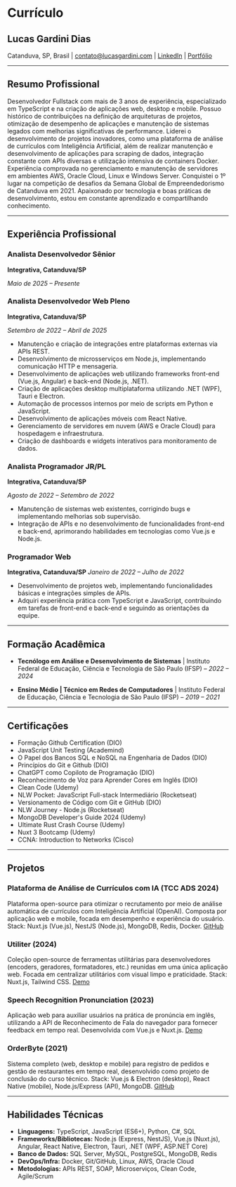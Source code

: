 # Currículo

## Lucas Gardini Dias

Catanduva, SP, Brasil | [contato@lucasgardini.com](mailto:contato@lucasgardini.com) | [LinkedIn](https://linkedin.com/in/lucasgardini) | [Portfólio](https://lucasgardini.com)

---

## Resumo Profissional

Desenvolvedor Fullstack com mais de 3 anos de experiência, especializado em TypeScript e na criação de aplicações web, desktop e mobile. Possuo histórico de contribuições na definição de arquiteturas de projetos, otimização de desempenho de aplicações e manutenção de sistemas legados com melhorias significativas de performance. Liderei o desenvolvimento de projetos inovadores, como uma plataforma de análise de currículos com Inteligência Artificial, além de realizar manutenção e desenvolvimento de aplicações para scraping de dados, integração constante com APIs diversas e utilização intensiva de containers Docker. Experiência comprovada no gerenciamento e manutenção de servidores em ambientes AWS, Oracle Cloud, Linux e Windows Server. Conquistei o 1º lugar na competição de desafios da Semana Global de Empreendedorismo de Catanduva em 2021. Apaixonado por tecnologia e boas práticas de desenvolvimento, estou em constante aprendizado e compartilhando conhecimento.

---

## Experiência Profissional

### Analista Desenvolvedor Sênior

**Integrativa, Catanduva/SP**

*Maio de 2025 – Presente*

### Analista Desenvolvedor Web Pleno

**Integrativa, Catanduva/SP**

*Setembro de 2022 – Abril de 2025*

* Manutenção e criação de integrações entre plataformas externas via APIs REST.
* Desenvolvimento de microsserviços em Node.js, implementando comunicação HTTP e mensageria.
* Desenvolvimento de aplicações web utilizando frameworks front-end (Vue.js, Angular) e back-end (Node.js, .NET).
* Criação de aplicações desktop multiplataforma utilizando .NET (WPF), Tauri e Electron.
* Automação de processos internos por meio de scripts em Python e JavaScript.
* Desenvolvimento de aplicações móveis com React Native.
* Gerenciamento de servidores em nuvem (AWS e Oracle Cloud) para hospedagem e infraestrutura.
* Criação de dashboards e widgets interativos para monitoramento de dados.

### Analista Programador JR/PL

**Integrativa, Catanduva/SP**

*Agosto de 2022 – Setembro de 2022*

* Manutenção de sistemas web existentes, corrigindo bugs e implementando melhorias sob supervisão.
* Integração de APIs e no desenvolvimento de funcionalidades front-end e back-end, aprimorando habilidades em tecnologias como Vue.js e Node.js.

### Programador Web

**Integrativa, Catanduva/SP**
*Janeiro de 2022 – Julho de 2022*

* Desenvolvimento de projetos web, implementando funcionalidades básicas e integrações simples de APIs.
* Adquiri experiência prática com TypeScript e JavaScript, contribuindo em tarefas de front-end e back-end e seguindo as orientações da equipe.

---

## Formação Acadêmica

* **Tecnólogo em Análise e Desenvolvimento de Sistemas** | Instituto Federal de Educação, Ciência e Tecnologia de São Paulo (IFSP) – *2022 – 2024*

* **Ensino Médio | Técnico em Redes de Computadores** | Instituto Federal de Educação, Ciência e Tecnologia de São Paulo (IFSP) – *2019 – 2021*

---

## Certificações

* Formação Github Certification (DIO)
* JavaScript Unit Testing (Academind)
* O Papel dos Bancos SQL e NoSQL na Engenharia de Dados (DIO)
* Princípios do Git e Github (DIO)
* ChatGPT como Copiloto de Programação (DIO)
* Reconhecimento de Voz para Aprender Cores em Inglês (DIO)
* Clean Code (Udemy)
* NLW Pocket: JavaScript Full-stack Intermediário (Rocketseat)
* Versionamento de Código com Git e GitHub (DIO)
* NLW Journey - Node.js (Rocketseat)
* MongoDB Developer's Guide 2024 (Udemy)
* Ultimate Rust Crash Course (Udemy)
* Nuxt 3 Bootcamp (Udemy)
* CCNA: Introduction to Networks (Cisco)

---

## Projetos

### Plataforma de Análise de Currículos com IA (TCC ADS 2024)

Plataforma open-source para otimizar o recrutamento por meio de análise automática de currículos com Inteligência Artificial (OpenAI). Composta por aplicação web e mobile, focada em desempenho e experiência do usuário. Stack: Nuxt.js (Vue.js), NestJS (Node.js), MongoDB, Redis, Docker.
[GitHub](https://github.com/Lucas-Gardini/TCC-ADS-IFSP-2024)

### Utiliter (2024)

Coleção open-source de ferramentas utilitárias para desenvolvedores (encoders, geradores, formatadores, etc.) reunidas em uma única aplicação web. Focada em centralizar utilitários com visual limpo e praticidade. Stack: Nuxt.js, Tailwind CSS.
[Demo](https://utiliter.lucasgardini.com)

### Speech Recognition Pronunciation (2023)

Aplicação web para auxiliar usuários na prática de pronúncia em inglês, utilizando a API de Reconhecimento de Fala do navegador para fornecer feedback em tempo real. Desenvolvida com Vue.js e Nuxt.js.
[Demo](https://speech-recognition-pronunciation.lucasgardini.com)

### OrderByte (2021)

Sistema completo (web, desktop e mobile) para registro de pedidos e gestão de restaurantes em tempo real, desenvolvido como projeto de conclusão do curso técnico. Stack: Vue.js & Electron (desktop), React Native (mobile), Node.js/Express (API), MongoDB.
[GitHub](https://github.com/Lucas-Gardini/TCC-REDES-IFSP-2021)

---

## Habilidades Técnicas

* **Linguagens:** TypeScript, JavaScript (ES6+), Python, C#, SQL
* **Frameworks/Bibliotecas:** Node.js (Express, NestJS), Vue.js (Nuxt.js), Angular, React Native, Electron, Tauri, .NET (WPF, ASP.NET Core)
* **Banco de Dados:** SQL Server, MySQL, PostgreSQL, MongoDB, Redis
* **DevOps/Infra:** Docker, Git/GitHub, Linux, AWS, Oracle Cloud
* **Metodologias:** APIs REST, SOAP, Microserviços, Clean Code, Agile/Scrum
